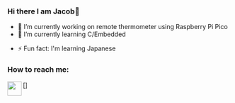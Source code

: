 ### Hi there I am Jacob👋

- 🔭 I’m currently working on remote thermometer using Raspberry Pi Pico
- 🌱 I’m currently learning C/Embedded
<!-- - 👯 I’m looking to collaborate on ... -->
<!-- - 📫 How to reach me: ... -->
- ⚡ Fun fact: I'm learning Japanese

### How to reach me:

[<img align="left" height="32" width="32" src="https://cdn.jsdelivr.net/npm/simple-icons@v11/icons/gmail.svg" />]
